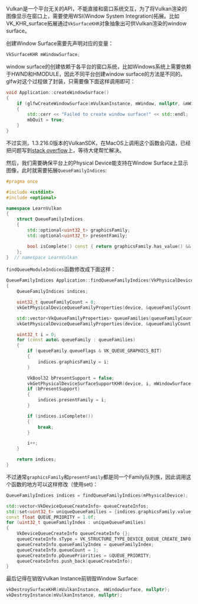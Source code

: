 Vulkan是一个平台无关的API，不能直接和窗口系统交互，为了将Vulkan渲染的图像显示在窗口上，需要使用WSI(Window System Integration)拓展。比如VK_KHR_surface拓展通过`VkSurfaceKHR`对象抽象出可供Vulkan渲染的window surface。

创建Window Surface需要先声明对应的变量：

```cpp
VkSurfaceKHR mWindowSurface;
```

window surface的创建依赖于各平台的窗口系统，比如Windows系统上需要依赖于HWND和HMODULE，因此不同平台创建window surface的方法是不同的。glfw对这个过程做了封装，只需要像下面这样调用即可：

```cpp
void Application::createWindowSurface()
{
    if (glfwCreateWindowSurface(mVulkanInstance, mWindow, nullptr, &mWindowSurface) != VK_SUCCESS)
    {
        std::cerr << "Failed to create window surface!" << std::endl;
        mbQuit = true;
    }
}
```

不过实测，1.3.216.0版本的VulkanSDK，在MacOS上调用这个函数会闪退，已经把问题写到[stack overflow](https://stackoverflow.com/questions/72824168/glfwcreatewindowsurface-got-an-exception-on-macos)上，等待大佬帮忙解决。

然后，我们需要确保平台上的Physical Device能支持在Window Surface上显示图像，此时就需要拓展`QueueFamilyIndices`:

```cpp
#pragma once

#include <cstdint>
#include <optional>

namespace LearnVulkan
{
    struct QueueFamilyIndices
    {
        std::optional<uint32_t> graphicsFamily;
        std::optional<uint32_t> presentFamily;

        bool isComplete() const { return graphicsFamily.has_value() && presentFamily.has_value(); }
    };
}  // namespace LearnVulkan
```

`findQueueModuleIndices`函数修改成下面这样：

```cpp
QueueFamilyIndices Application::findQueueFamilyIndices(VkPhysicalDevice device)
{
    QueueFamilyIndices indices;

    uint32_t queueFamilyCount = 0;
    vkGetPhysicalDeviceQueueFamilyProperties(device, &queueFamilyCount, nullptr);

    std::vector<VkQueueFamilyProperties> queueFamilies(queueFamilyCount);
    vkGetPhysicalDeviceQueueFamilyProperties(device, &queueFamilyCount, queueFamilies.data());

    uint32_t i = 0;
    for (const auto& queueFamily : queueFamilies)
    {
        if (queueFamily.queueFlags & VK_QUEUE_GRAPHICS_BIT)
        {
            indices.graphicsFamily = i;
        }

        VkBool32 bPresentSupport = false;
        vkGetPhysicalDeviceSurfaceSupportKHR(device, i, mWindowSurface, &bPresentSupport);
        if (bPresentSupport)
        {
            indices.presentFamily = i;
        }

        if (indices.isComplete())
        {
            break;
        }

        i++;
    }

    return indices;
}
```

不过通常`graphicsFamily`和`presentFamily`都是同一个Family队列族，因此调用这个函数的地方可以这样修改（使用set)：

```cpp
QueueFamilyIndices indices = findQueueFamilyIndices(mPhysicalDevice);

std::vector<VkDeviceQueueCreateInfo> queueCreateInfos;
std::set<uint32_t> uniqueQueueFamilies = {indices.graphicsFamily.value(), indices.presentFamily.value()};
const float QUEUE_PRIORITY = 1.0f;
for (uint32_t queueFamilyIndex : uniqueQueueFamilies)
{
    VkDeviceQueueCreateInfo queueCreateInfo {};
    queueCreateInfo.sType = VK_STRUCTURE_TYPE_DEVICE_QUEUE_CREATE_INFO;
    queueCreateInfo.queueFamilyIndex = queueFamilyIndex;
    queueCreateInfo.queueCount = 1;
    queueCreateInfo.pQueuePriorities = &QUEUE_PRIORITY;
    queueCreateInfos.push_back(queueCreateInfo);
}
```

最后记得在销毁Vulkan Instance前销毁Window Surface:

```cpp
vkDestroySurfaceKHR(mVulkanInstance, mWindowSurface, nullptr);
vkDestroyInstance(mVulkanInstance, nullptr);
```
